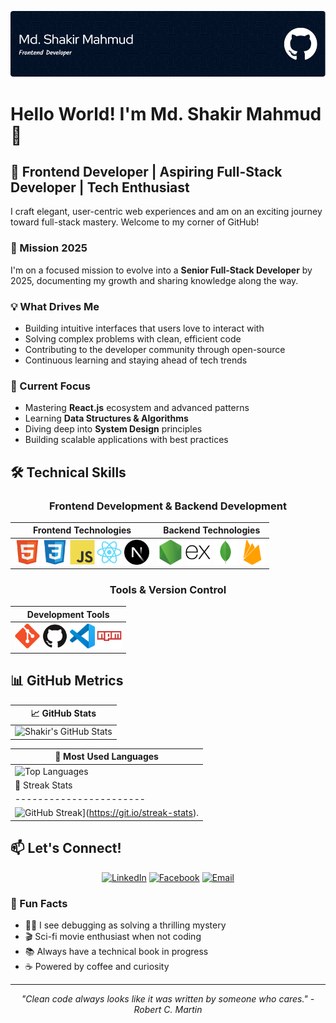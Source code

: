 <!-- Banner -->
![Banner](https://github.com/ShakirMahmud/ShakirMahmud/blob/main/github-header-image%20(3).png)

# Hello World! I'm Md. Shakir Mahmud 👋

## 🚀 Frontend Developer | Aspiring Full-Stack Developer | Tech Enthusiast

I craft elegant, user-centric web experiences and am on an exciting journey toward full-stack mastery. Welcome to my corner of GitHub!

### 🎯 Mission 2025
I'm on a focused mission to evolve into a **Senior Full-Stack Developer** by 2025, documenting my growth and sharing knowledge along the way.

### 💡 What Drives Me
- Building intuitive interfaces that users love to interact with
- Solving complex problems with clean, efficient code
- Contributing to the developer community through open-source
- Continuous learning and staying ahead of tech trends

### 🌱 Current Focus
- Mastering **React.js** ecosystem and advanced patterns
- Learning **Data Structures & Algorithms**
- Diving deep into **System Design** principles
- Building scalable applications with best practices

## 🛠️ Technical Skills

<div align="center">

### Frontend Development & Backend Development
| Frontend Technologies | Backend Technologies |
|----------------------|---------------------|
| <img src="https://raw.githubusercontent.com/devicons/devicon/master/icons/html5/html5-original.svg" width="40" height="40"/> <img src="https://raw.githubusercontent.com/devicons/devicon/master/icons/css3/css3-original.svg" width="40" height="40"/> <img src="https://raw.githubusercontent.com/devicons/devicon/master/icons/javascript/javascript-original.svg" width="40" height="40"/> <img src="https://raw.githubusercontent.com/devicons/devicon/master/icons/react/react-original.svg" width="40" height="40"/> <img src="https://raw.githubusercontent.com/devicons/devicon/master/icons/nextjs/nextjs-original.svg" width="40" height="40"/> | <img src="https://raw.githubusercontent.com/devicons/devicon/master/icons/nodejs/nodejs-original.svg" width="40" height="40"/> <img src="https://raw.githubusercontent.com/devicons/devicon/master/icons/express/express-original.svg" width="40" height="40"/> <img src="https://raw.githubusercontent.com/devicons/devicon/master/icons/mongodb/mongodb-original.svg" width="40" height="40"/> <img src="https://raw.githubusercontent.com/devicons/devicon/master/icons/firebase/firebase-plain.svg" width="40" height="40"/> |


### Tools & Version Control
| Development Tools |
|------------------|
| <img src="https://raw.githubusercontent.com/devicons/devicon/master/icons/git/git-original.svg" width="40" height="40"/> <img src="https://raw.githubusercontent.com/devicons/devicon/master/icons/github/github-original.svg" width="40" height="40"/> <img src="https://raw.githubusercontent.com/devicons/devicon/master/icons/vscode/vscode-original.svg" width="40" height="40"/> <img src="https://raw.githubusercontent.com/devicons/devicon/master/icons/npm/npm-original-wordmark.svg" width="40" height="40"/> |

</div>

## 📊 GitHub Metrics

<div align="center">

|  📈 GitHub Stats | 
|-----------------|
| ![Shakir's GitHub Stats](https://github-readme-stats.vercel.app/api?username=ShakirMahmud&show_icons=true&theme=radical) |

| 🚀 Most Used Languages |
|-----------------------|
| ![Top Languages](https://github-readme-stats.vercel.app/api/top-langs/?username=ShakirMahmud&layout=compact&theme=radical) |
| 🚀 Streak Stats |
|-----------------------|
| ![GitHub Streak](https://nirzak-streak-stats.vercel.app?user=ShakirMahmud&theme=dark)](https://git.io/streak-stats). |

</div>

## 📫 Let's Connect!

<div align="center">

[![LinkedIn](https://img.shields.io/badge/LinkedIn-0077B5?style=for-the-badge&logo=linkedin&logoColor=white)](https://www.linkedin.com/in/shakirmahmud9/)
[![Facebook](https://img.shields.io/badge/Facebook-1877F2?style=for-the-badge&logo=facebook&logoColor=white)](https://facebook.com/shakir.mahmud.9)
[![Email](https://img.shields.io/badge/Email-D14836?style=for-the-badge&logo=gmail&logoColor=white)](mailto:shakirmahmud50@gmail.com)

</div>

### 🎉 Fun Facts
- 🕵️‍♂️ I see debugging as solving a thrilling mystery
- 🎬 Sci-fi movie enthusiast when not coding
- 📚 Always have a technical book in progress
- ☕ Powered by coffee and curiosity

---

<div align="center">

*"Clean code always looks like it was written by someone who cares." - Robert C. Martin*

</div>

